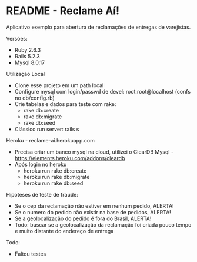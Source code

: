 # README - Reclame Aí!
 
Aplicativo exemplo para abertura de reclamações de entregas de varejistas.

Versões:

* Ruby 2.6.3
* Rails 5.2.3
* Mysql 8.0.17

Utilização Local
* Clone esse projeto em um path local
* Configure mysql com login/passwd de devel: root:root@localhost (confs no db/config.rb)
* Crie tabelas e dados para teste com rake:
  - rake db:create
  - rake db:migrate
  - rake db:seed
* Clássico run server:  rails s 

Heroku - reclame-ai.herokuapp.com
* Precisa criar um banco mysql na cloud, utilizei o ClearDB Mysql - https://elements.heroku.com/addons/cleardb
* Após login no heroku
  - heroku run rake db:create
  - heroku run rake db:migrate
  - heroku run rake db:seed

Hipoteses de teste de fraude:
  - Se o cep da reclamação não estiver em nenhum pedido, ALERTA!
  - Se o numero do pedido não existir na base de pedidos, ALERTA!
  - Se a geolocalização do pedido é fora do Brasil, ALERTA!
  - Todo: buscar se a geolocalização da reclamação foi criada pouco tempo e muito distante do endereço de entrega
 
Todo: 
  * Faltou testes

